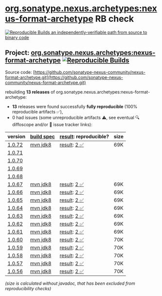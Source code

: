 [org.sonatype.nexus.archetypes:nexus-format-archetype](https://central.sonatype.com/artifact/org.sonatype.nexus.archetypes/nexus-format-archetype/versions) RB check
=======

[![Reproducible Builds](https://reproducible-builds.org/images/logos/rb.svg) an independently-verifiable path from source to binary code](https://reproducible-builds.org/)

## Project: [org.sonatype.nexus.archetypes:nexus-format-archetype](https://central.sonatype.com/artifact/org.sonatype.nexus.archetypes/nexus-format-archetype/versions) [![Reproducible Builds](https://img.shields.io/endpoint?url=https://raw.githubusercontent.com/jvm-repo-rebuild/reproducible-central/master/content/org/sonatype/nexus/archetypes/nexus-format-archetype/badge.json)](https://github.com/jvm-repo-rebuild/reproducible-central/blob/master/content/org/sonatype/nexus/archetypes/nexus-format-archetype/README.md)

Source code: [https://github.com/sonatype-nexus-community/nexus-format-archetype.git](https://github.com/sonatype-nexus-community/nexus-format-archetype.git)

rebuilding **13 releases** of org.sonatype.nexus.archetypes:nexus-format-archetype:
- **13** releases were found successfully **fully reproducible** (100% reproducible artifacts :white_check_mark:),
- 0 had issues (some unreproducible artifacts :warning:, see eventual :mag: diffoscope and/or :memo: issue tracker links):

| version | [build spec](/BUILDSPEC.md) | [result](https://reproducible-builds.org/docs/jvm/): reproducible? | size |
| -- | --------- | ------ | -- |
| [1.0.72](https://central.sonatype.com/artifact/org.sonatype.nexus.archetypes/nexus-format-archetype/1.0.72/pom) | [mvn jdk8](nexus-format-archetype-1.0.72.buildspec) | [result](nexus-format-archetype-1.0.72.buildinfo): [2 :white_check_mark: ](nexus-format-archetype-1.0.72.buildcompare) | 69K |
| [1.0.71](https://central.sonatype.com/artifact/org.sonatype.nexus.archetypes/nexus-format-archetype/1.0.71/pom) | | | |
| [1.0.70](https://central.sonatype.com/artifact/org.sonatype.nexus.archetypes/nexus-format-archetype/1.0.70/pom) | | | |
| [1.0.69](https://central.sonatype.com/artifact/org.sonatype.nexus.archetypes/nexus-format-archetype/1.0.69/pom) | | | |
| [1.0.68](https://central.sonatype.com/artifact/org.sonatype.nexus.archetypes/nexus-format-archetype/1.0.68/pom) | | | |
| [1.0.67](https://central.sonatype.com/artifact/org.sonatype.nexus.archetypes/nexus-format-archetype/1.0.67/pom) | [mvn jdk8](nexus-format-archetype-1.0.67.buildspec) | [result](nexus-format-archetype-1.0.67.buildinfo): [2 :white_check_mark: ](nexus-format-archetype-1.0.67.buildcompare) | 69K |
| [1.0.66](https://central.sonatype.com/artifact/org.sonatype.nexus.archetypes/nexus-format-archetype/1.0.66/pom) | [mvn jdk8](nexus-format-archetype-1.0.66.buildspec) | [result](nexus-format-archetype-1.0.66.buildinfo): [2 :white_check_mark: ](nexus-format-archetype-1.0.66.buildcompare) | 69K |
| [1.0.65](https://central.sonatype.com/artifact/org.sonatype.nexus.archetypes/nexus-format-archetype/1.0.65/pom) | [mvn jdk8](nexus-format-archetype-1.0.65.buildspec) | [result](nexus-format-archetype-1.0.65.buildinfo): [2 :white_check_mark: ](nexus-format-archetype-1.0.65.buildcompare) | 69K |
| [1.0.64](https://central.sonatype.com/artifact/org.sonatype.nexus.archetypes/nexus-format-archetype/1.0.64/pom) | [mvn jdk8](nexus-format-archetype-1.0.64.buildspec) | [result](nexus-format-archetype-1.0.64.buildinfo): [2 :white_check_mark: ](nexus-format-archetype-1.0.64.buildcompare) | 69K |
| [1.0.63](https://central.sonatype.com/artifact/org.sonatype.nexus.archetypes/nexus-format-archetype/1.0.63/pom) | [mvn jdk8](nexus-format-archetype-1.0.63.buildspec) | [result](nexus-format-archetype-1.0.63.buildinfo): [2 :white_check_mark: ](nexus-format-archetype-1.0.63.buildcompare) | 69K |
| [1.0.62](https://central.sonatype.com/artifact/org.sonatype.nexus.archetypes/nexus-format-archetype/1.0.62/pom) | [mvn jdk8](nexus-format-archetype-1.0.62.buildspec) | [result](nexus-format-archetype-1.0.62.buildinfo): [2 :white_check_mark: ](nexus-format-archetype-1.0.62.buildcompare) | 69K |
| [1.0.61](https://central.sonatype.com/artifact/org.sonatype.nexus.archetypes/nexus-format-archetype/1.0.61/pom) | [mvn jdk8](nexus-format-archetype-1.0.61.buildspec) | [result](nexus-format-archetype-1.0.61.buildinfo): [2 :white_check_mark: ](nexus-format-archetype-1.0.61.buildcompare) | 69K |
| [1.0.60](https://central.sonatype.com/artifact/org.sonatype.nexus.archetypes/nexus-format-archetype/1.0.60/pom) | [mvn jdk8](nexus-format-archetype-1.0.60.buildspec) | [result](nexus-format-archetype-1.0.60.buildinfo): [2 :white_check_mark: ](nexus-format-archetype-1.0.60.buildcompare) | 70K |
| [1.0.59](https://central.sonatype.com/artifact/org.sonatype.nexus.archetypes/nexus-format-archetype/1.0.59/pom) | [mvn jdk8](nexus-format-archetype-1.0.59.buildspec) | [result](nexus-format-archetype-1.0.59.buildinfo): [2 :white_check_mark: ](nexus-format-archetype-1.0.59.buildcompare) | 70K |
| [1.0.58](https://central.sonatype.com/artifact/org.sonatype.nexus.archetypes/nexus-format-archetype/1.0.58/pom) | [mvn jdk8](nexus-format-archetype-1.0.58.buildspec) | [result](nexus-format-archetype-1.0.58.buildinfo): [2 :white_check_mark: ](nexus-format-archetype-1.0.58.buildcompare) | 70K |
| [1.0.57](https://central.sonatype.com/artifact/org.sonatype.nexus.archetypes/nexus-format-archetype/1.0.57/pom) | [mvn jdk8](nexus-format-archetype-1.0.57.buildspec) | [result](nexus-format-archetype-1.0.57.buildinfo): [2 :white_check_mark: ](nexus-format-archetype-1.0.57.buildcompare) | 70K |
| [1.0.56](https://central.sonatype.com/artifact/org.sonatype.nexus.archetypes/nexus-format-archetype/1.0.56/pom) | [mvn jdk8](nexus-format-archetype-1.0.56.buildspec) | [result](nexus-format-archetype-1.0.56.buildinfo): [2 :white_check_mark: ](nexus-format-archetype-1.0.56.buildcompare) | 70K |

<i>(size is calculated without javadoc, that has been excluded from reproducibility checks)</i>
